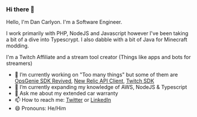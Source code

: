 ### Hi there 👋
Hello, I'm Dan Carlyon. I'm a Software Engineer.

I work primarily with PHP, NodeJS and Javascript however I've been taking a bit of a dive into Typescrypt. I also dabble with a bit of Java for Minecraft modding.

I'm a Twitch Affiliate and a stream tool creator (Things like apps and bots for streamers)

- 🔭 I’m currently working on "Too many things" but some of them are [OpsGenie SDK Revived](https://github.com/DanCarlyon/opsgenie-sdk-revived), [New Relic API Client](https://github.com/DanCarlyon/newrelic-api-client), [Twitch SDK](https://github.com/DanCarlyon/dancarlyon-twitch-sdk)
- 🌱 I’m currently expanding my knowledge of AWS, NodeJS & Typescript
- 💬 Ask me about my extended car warranty
- 📫 How to reach me: [Twitter](https://twitter.com/DanCarlyon) or [LinkedIn](https://www.linkedin.com/in/dancarlyon/)
- 😄 Pronouns: He/Him
